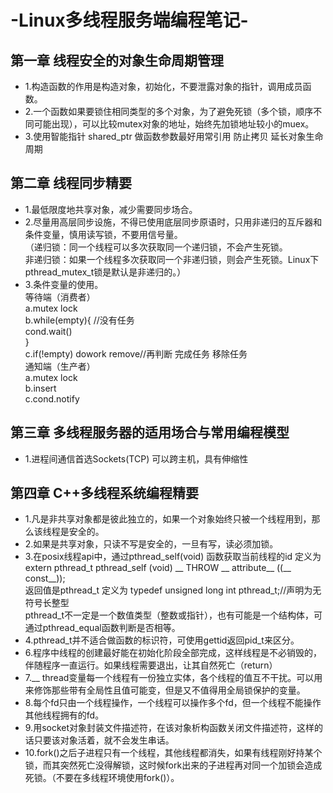 # -Linux多线程服务端编程笔记-
## 第一章 线程安全的对象生命周期管理 
* 1.构造函数的作用是构造对象，初始化，不要泄露对象的指针，调用成员函数。
* 2.一个函数如果要锁住相同类型的多个对象，为了避免死锁（多个锁，顺序不同可能出现），可以比较mutex对象的地址，始终先加锁地址较小的muex。
* 3.使用智能指针 shared_ptr 做函数参数最好用常引用 防止拷贝 延长对象生命周期
## 第二章 线程同步精要
* 1.最低限度地共享对象，减少需要同步场合。
* 2.尽量用高层同步设施，不得已使用底层同步原语时，只用非递归的互斥器和条件变量，慎用读写锁，不要用信号量。<br>
（递归锁：同一个线程可以多次获取同一个递归锁，不会产生死锁。<br>
  非递归锁：如果一个线程多次获取同一个非递归锁，则会产生死锁。Linux下pthread_mutex_t锁是默认是非递归的。）
* 3.条件变量的使用。<br>
等待端（消费者）<br>
 a.mutex lock<br>
 b.while(empty){ //没有任务<br>
     cond.wait()<br>
 }<br>
 c.if(!empty) dowork remove//再判断 完成任务 移除任务<br>
 通知端（生产者）<br>
 a.mutex lock<br>
 b.insert<br>
 c.cond.notify<br>
 ## 第三章 多线程服务器的适用场合与常用编程模型
 * 1.进程间通信首选Sockets(TCP) 可以跨主机，具有伸缩性
## 第四章 C++多线程系统编程精要
* 1.凡是非共享对象都是彼此独立的，如果一个对象始终只被一个线程用到，那么该线程是安全的。
* 2.如果是共享对象，只读不写是安全的，一旦有写，读必须加锁。
* 3.在posix线程api中，通过pthread_self(void) 函数获取当前线程的id 定义为<br>
extern pthread_t pthread_self (void) __ THROW __ attribute__ ((__ const__));<br>
返回值是pthread_t 定义为 typedef unsigned long int pthread_t;//声明为无符号长整型<br>
pthread_t不一定是一个数值类型（整数或指针），也有可能是一个结构体，可通过pthread_equal函数判断是否相等。
* 4.pthread_t并不适合做函数的标识符，可使用gettid返回pid_t来区分。
* 6.程序中线程的创建最好能在初始化阶段全部完成，这样线程是不必销毁的，伴随程序一直运行。如果线程需要退出，让其自然死亡（return）
* 7.__ thread变量每一个线程有一份独立实体，各个线程的值互不干扰。可以用来修饰那些带有全局性且值可能变，但是又不值得用全局锁保护的变量。
* 8.每个fd只由一个线程操作，一个线程可以操作多个fd，但一个线程不能操作其他线程拥有的fd。
* 9.用socket对象封装文件描述符，在该对象析构函数关闭文件描述符，这样的话只要该对象活着，就不会发生串话。
* 10.fork()之后子进程只有一个线程，其他线程都消失，如果有线程刚好持某个锁，而其突然死亡没得解锁，这时候fork出来的子进程再对同一个加锁会造成死锁。（不要在多线程环境使用fork()）。
